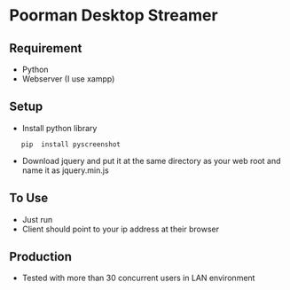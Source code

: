 # Poorman Desktop Streamer

## Requirement
- Python
- Webserver (I use xampp) 

## Setup
- Install python library 
```
   pip  install pyscreenshot
```
- Download jquery and put it at the same directory as your web root  and name it as jquery.min.js

## To Use 
- Just run
- Client should point to your ip address at their browser
 

## Production
- Tested with more than 30 concurrent users in LAN environment



    
